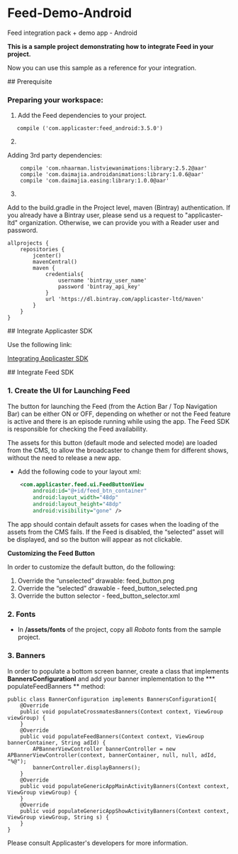 Feed-Demo-Android
==================

Feed integration pack + demo app - Android

**This is a sample project demonstrating how to integrate Feed in your project.**


Now you can use this sample as a reference for your integration.


<a name="Prerequisite"/>
## Prerequisite

### Preparing your workspace:

1. Add the Feed dependencies to your project.

```
   compile ('com.applicaster:feed_android:3.5.0')
```

2.
Adding 3rd party dependencies:

```
    compile 'com.nhaarman.listviewanimations:library:2.5.2@aar'
    compile 'com.daimajia.androidanimations:library:1.0.6@aar'
    compile 'com.daimajia.easing:library:1.0.0@aar'
```

3.
Add to the build.gradle in the Project level, maven (Bintray) authentication.
If you already have a Bintray user, please send us a request to "applicaster-ltd" organization.
Otherwise, we can provide you with a Reader user and  password.

```
allprojects {
    repositories {
        jcenter()
        mavenCentral()
        maven {
            credentials{
                username 'bintray_user_name'
                password 'bintray_api_key'
            }
            url 'https://dl.bintray.com/applicaster-ltd/maven'
        }
    }
}
```

<a name="Integrate Applicaster SDK"/>
## Integrate Applicaster SDK

Use the following link:

[Integrating Applicaster SDK](https://github.com/applicaster/android-sdk-dist/blob/master/README.md)


<a name="Integrate Feed SDK"/>
## Integrate Feed SDK

### 1. Create the UI for Launching Feed

The button for launching the Feed (from the Action Bar / Top Navigation Bar) can be either ON or OFF, depending on whether or not the Feed feature is active and there is an episode running while using the app.
The Feed SDK is responsible for checking the Feed availability.

The assets for this button (default mode and selected mode) are loaded from the CMS, to allow the broadcaster to change them for different shows, without the need to release a new app.

* Add the following code to your layout xml:



```xml
	<com.applicaster.feed.ui.FeedButtonView
        android:id="@+id/feed_btn_container"
        android:layout_width="48dp"
        android:layout_height="48dp"
        android:visibility="gone" />
```



The app should contain default assets for cases when the loading of the assets from the CMS fails. If the Feed is disabled, the “selected” asset will be displayed, and so the button will appear as not clickable.

**Customizing the Feed Button**

In order to customize the default button, do the following:

1. Override the “unselected” drawable: feed_button.png
2. Override the “selected” drawable - feed_button_selected.png
3. Override the button selector - feed_button_selector.xml



### 2. Fonts

* In **/assets/fonts** of the project, copy all *Roboto* fonts from the sample project.


### 3. Banners

 In order to populate a bottom screen banner, create a class that implements
**BannersConfigurationI** and add your banner implementation to the *** populateFeedBanners ** method:

```
public class BannerConfiguration implements BannersConfigurationI{
	@Override
    public void populateCrossmatesBanners(Context context, ViewGroup viewGroup) {
    }
    @Override
    public void populateFeedBanners(Context context, ViewGroup bannerContainer, String adId) {
        APBannerViewController bannerController = new APBannerViewController(context, bannerContainer, null, null, adId, "%@");
        bannerController.displayBanners();
    }
    @Override
    public void populateGenericAppMainActivityBanners(Context context, ViewGroup viewGroup) {
    }
    @Override
    public void populateGenericAppShowActivityBanners(Context context, ViewGroup viewGroup, String s) {
    }
}
```

 Please consult Applicaster's developers for more information.
